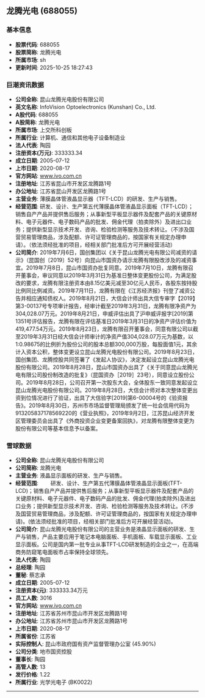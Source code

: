## 龙腾光电 (688055)

### 基本信息

- **股票代码**: 688055
- **股票简称**: 龙腾光电
- **所属市场**: sh
- **更新时间**: 2025-10-25 18:27:43

### 巨潮资讯数据

- **公司全称**: 昆山龙腾光电股份有限公司
- **英文名称**: InfoVision Optoelectronics (Kunshan) Co., Ltd.
- **A股代码**: 688055
- **A股简称**: 龙腾光电
- **所属市场**: 上交所科创板
- **所属行业**: 计算机、通信和其他电子设备制造业
- **法人代表**: 陶园
- **注册资本(万元)**: 333333.34
- **成立日期**: 2005-07-12
- **上市日期**: 2020-08-17
- **官方网站**: www.ivo.com.cn
- **注册地址**: 江苏省昆山市开发区龙腾路1号
- **办公地址**: 江苏省昆山开发区龙腾路1号
- **主营业务**: 薄膜晶体管液晶显示器（TFT-LCD）的研发、生产与销售。
- **经营范围**: 研发、设计、生产第五代薄膜晶体管液晶显示面板（TFT-LCD）；销售自产产品并提供售后服务；从事新型平板显示器件及配套产品的关键原材料、电子元器件、电子数码产品的批发、佣金代理（拍卖除外）及进出口业务；提供新型显示技术开发、咨询、检验检测等服务及技术转让。（不涉及国营贸易管理商品，涉及配额、许可证管理商品的，按国家有关规定办理申请）。（依法须经批准的项目，经相关部门批准后方可开展经营活动）
- **公司简介**: 2019年7月6日，国创集团以《关于昆山龙腾光电有限公司减资的请示》（昆国创〔2019〕52号）向昆山市国资办请示龙腾有限股改涉及的减资事宜。2019年7月8日，昆山市国资办批复同意。2019年7月10日，龙腾有限召开董事会，审议同意以2019年3月31日为基准日整体变更股份公司，为满足股改的要求，龙腾有限注册资本由8.15亿美元减至30亿元人民币，各股东按持股比例同比例减资。2019年7月11日，龙腾有限在《江苏经济报》刊登了减资公告并相应通知债权人。2019年8月21日，大信会计师出具大信专审字【2019】第3-00137号专项审计报告，经审计截至2019年3月31日，龙腾有限净资产为304,028.07万元。2019年8月21日，申威评估出具了沪申威评报字[2019]第1351号评估报告，龙腾有限在评估基准日2019年3月31日的净资产评估价值为419,477.54万元。2019年8月23日，龙腾有限召开董事会，同意有限公司以截至2019年3月31日经大信会计师审计的净资产值304,028.07万元为基数，以1:0.98675的比例折为股份公司的股本总额300,000万股，每股面值1元，其余计入资本公积，整体变更设立昆山龙腾光电股份有限公司。2019年8月23日，国创集团、龙腾控股共同签署了《发起人协议》，决定发起设立昆山龙腾光电股份有限公司。2019年8月28日，昆山市国资办出具了《关于同意昆山龙腾光电有限公司股份制改造的批复》（昆国资办［2019］23号），同意设立股份公司。2019年8月28日，公司召开第一次股东大会，全体股东一致同意发起设立昆山龙腾光电股份有限公司。2019年8月28日，大信会计师对本次整体变更出资到位情况进行了验证，出具了大信验字[2019]第6-00004号的《验资报告》。2019年8月30日，苏州市市场监督管理局颁发了统一社会信用代码为913205837178569220的《营业执照》，2019年9月2日，江苏昆山经济开发区管理委员会出具了《外商投资企业变更备案回执》，对龙腾有限整体变更为股份有限公司等基本信息予以备案。

### 雪球数据

- **公司全称**: 昆山龙腾光电股份有限公司
- **公司简称**: 龙腾光电
- **主营业务**: 液晶显示面板的研发、生产与销售。
- **经营范围**: 　　研发、设计、生产第五代薄膜晶体管液晶显示面板(TFT-LCD)；销售自产产品并提供售后服务；从事新型平板显示器件及配套产品的关键原材料、电子元器件、电子数码产品的批发、佣金代理(拍卖除外)及进出口业务；提供新型显示技术开发、咨询、检验检测等服务及技术转让。(不涉及国营贸易管理商品，涉及配额、许可证管理商品的，按国家有关规定办理申请)。(依法须经批准的项目，经相关部门批准后方可开展经营活动)。
- **公司简介**: 昆山龙腾光电股份有限公司的主营业务是液晶显示面板的研发、生产与销售，产品主要应用于笔记本电脑面板、手机面板、车载显示面板、工业显示面板。公司是国内第一批专业从事TFT-LCD研发制造的企业之一，在高端商务防窥笔电面板市占率保持全球领先。
- **法人代表**: 陶园
- **总经理**: 陶园
- **董秘**: 蔡志承
- **成立日期**: 2005-07-12
- **注册资本(元)**: 333333.34万元
- **员工人数**: 3016
- **官方网站**: www.ivo.com.cn
- **注册地址**: 江苏省苏州市昆山市开发区龙腾路1号
- **办公地址**: 江苏省苏州市昆山市开发区龙腾路1号
- **上市日期**: 2020-08-17
- **所属省份**: 江苏省
- **实际控制人**: 昆山市政府国有资产监督管理办公室 (45.90%)
- **公司分类**: 地市国资控股
- **董事长**: 陶园
- **高管人数**: 13
- **发行价格**: 1.22
- **所属行业**: 光学光电子 (BK0022)

---
